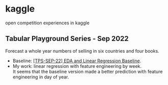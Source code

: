 # kaggle
open competition experiences in kaggle
## Tabular Playground Series - Sep 2022
Forecast a whole year numbers of selling in six countries and four books.
- Baseline: [[TPS-SEP-22] EDA and Linear Regression Baseline](https://www.kaggle.com/code/cabaxiom/tps-sep-22-eda-and-linear-regression-baseline).
- My work: linear regression with feature engineering by week.  
It seems that the baseline version made a better prediction with feature engineering in day of year.